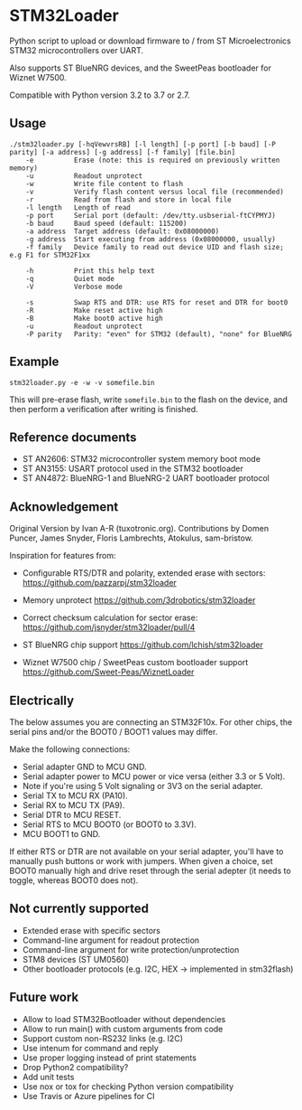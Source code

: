 STM32Loader
===========

Python script to upload or download firmware to / from
ST Microelectronics STM32 microcontrollers over UART.

Also supports ST BlueNRG devices, and the SweetPeas bootloader
for Wiznet W7500.

Compatible with Python version 3.2 to 3.7 or 2.7.


Usage
-----

```
./stm32loader.py [-hqVewvrsRB] [-l length] [-p port] [-b baud] [-P parity] [-a address] [-g address] [-f family] [file.bin]
    -e          Erase (note: this is required on previously written memory)
    -u          Readout unprotect
    -w          Write file content to flash
    -v          Verify flash content versus local file (recommended)
    -r          Read from flash and store in local file
    -l length   Length of read
    -p port     Serial port (default: /dev/tty.usbserial-ftCYPMYJ)
    -b baud     Baud speed (default: 115200)
    -a address  Target address (default: 0x08000000)
    -g address  Start executing from address (0x08000000, usually)
    -f family   Device family to read out device UID and flash size; e.g F1 for STM32F1xx

    -h          Print this help text
    -q          Quiet mode
    -V          Verbose mode

    -s          Swap RTS and DTR: use RTS for reset and DTR for boot0
    -R          Make reset active high
    -B          Make boot0 active high
    -u          Readout unprotect
    -P parity   Parity: "even" for STM32 (default), "none" for BlueNRG
```


Example
-------

```
stm32loader.py -e -w -v somefile.bin
```

This will pre-erase flash, write `somefile.bin` to the flash on the device, and then perform a verification after writing is finished.


Reference documents
-------------------

* ST AN2606: STM32 microcontroller system memory boot mode
* ST AN3155: USART protocol used in the STM32 bootloader
* ST AN4872: BlueNRG-1 and BlueNRG-2 UART bootloader protocol


Acknowledgement
---------------

Original Version by Ivan A-R (tuxotronic.org).
Contributions by Domen Puncer, James Snyder, Floris Lambrechts,
Atokulus, sam-bristow.

Inspiration for features from:

* Configurable RTS/DTR and polarity, extended erase with sectors:
  https://github.com/pazzarpj/stm32loader
  
* Memory unprotect
  https://github.com/3drobotics/stm32loader

* Correct checksum calculation for sector erase:
  https://github.com/jsnyder/stm32loader/pull/4

* ST BlueNRG chip support
  https://github.com/lchish/stm32loader

* Wiznet W7500 chip / SweetPeas custom bootloader support
  https://github.com/Sweet-Peas/WiznetLoader


Electrically
------------

The below assumes you are connecting an STM32F10x.
For other chips, the serial pins and/or the BOOT0 / BOOT1 values
may differ.

Make the following connections:

- Serial adapter GND to MCU GND.
- Serial adapter power to MCU power or vice versa (either 3.3 or 5 Volt).
- Note if you're using 5 Volt signaling or 3V3 on the serial adapter.
- Serial TX to MCU RX (PA10).
- Serial RX to MCU TX (PA9).
- Serial DTR to MCU RESET.
- Serial RTS to MCU BOOT0 (or BOOT0 to 3.3V).
- MCU BOOT1 to GND.

If either RTS or DTR are not available on your serial adapter, you'll have to
manually push buttons or work with jumpers.
When given a choice, set BOOT0 manually high and drive reset through the serial
adepter (it needs to toggle, whereas BOOT0 does not).


Not currently supported
-----------------------

* Extended erase with specific sectors
* Command-line argument for readout protection
* Command-line argument for write protection/unprotection
* STM8 devices (ST UM0560)
* Other bootloader protocols (e.g. I2C, HEX -> implemented in stm32flash)


Future work
-----------
* Allow to load STM32Bootloader without dependencies
* Allow to run main() with custom arguments from code
* Support custom non-RS232 links (e.g. I2C)
* Use intenum for command and reply
* Use proper logging instead of print statements
* Drop Python2 compatibility?
* Add unit tests
* Use nox or tox for checking Python version compatibility
* Use Travis or Azure pipelines for CI
